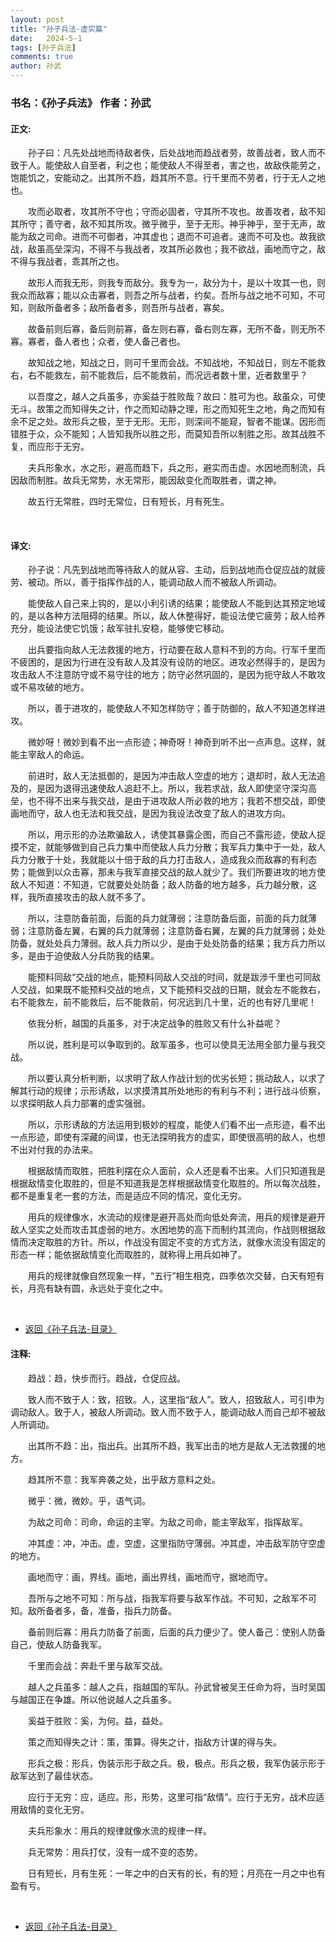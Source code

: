 ```yaml
---
layout: post
title: "孙子兵法-虚实篇"
date:   2024-5-1
tags: [孙子兵法]
comments: true
author: 孙武
---
```


<!-- more -->

### 书名：《孙子兵法》 作者：孙武

#### 正文:
&emsp;&emsp;孙子曰：凡先处战地而待敌者佚，后处战地而趋战者劳，故善战者，致人而不致于人。能使敌人自至者，利之也；能使敌人不得至者，害之也，故敌佚能劳之，饱能饥之，安能动之。出其所不趋，趋其所不意。行千里而不劳者，行于无人之地也。

　　攻而必取者，攻其所不守也；守而必固者，守其所不攻也。故善攻者，敌不知其所守；善守者，敌不知其所攻。微乎微乎，至于无形。神乎神乎，至于无声，故能为敌之司命。进而不可御者，冲其虚也；退而不可追者。速而不可及也。故我欲战，敌虽高垒深沟，不得不与我战者，攻其所必救也；我不欲战，画地而守之，敌不得与我战者，乖其所之也。

　　故形人而我无形，则我专而敌分。我专为一，敌分为十，是以十攻其一也，则我众而敌寡；能以众击寡者，则吾之所与战者，约矣。吾所与战之地不可知，不可知，则敌所备者多；敌所备者多，则吾所与战者，寡矣。

　　故备前则后寡，备后则前寡，备左则右寡，备右则左寡，无所不备，则无所不寡。寡者，备人者也；众者，使人备己者也。

　　故知战之地，知战之日，则可千里而会战。不知战地，不知战日，则左不能救右，右不能救左，前不能救后，后不能救前，而况远者数十里，近者数里乎？

　　以吾度之，越人之兵虽多，亦奚益于胜败哉？故曰：胜可为也。敌虽众，可使无斗。故策之而知得失之计，作之而知动静之理，形之而知死生之地，角之而知有余不足之处。故形兵之极，至于无形。无形，则深间不能窥，智者不能谋。因形而错胜于众，众不能知；人皆知我所以胜之形，而莫知吾所以制胜之形。故其战胜不复，而应形于无穷。

　　夫兵形象水，水之形，避高而趋下，兵之形，避实而击虚。水因地而制流，兵因敌而制胜。故兵无常势，水无常形，能因敌变化而取胜者，谓之神。

　　故五行无常胜，四时无常位，日有短长，月有死生。

<br>

#### 译文:

　　孙子说：凡先到战地而等待敌人的就从容、主动，后到战地而仓促应战的就疲劳、被动。所以，善于指挥作战的人，能调动敌人而不被敌人所调动。

　　能使敌人自己来上钩的，是以小利引诱的结果；能使敌人不能到达其预定地域的，是以各种方法阻碍的结果。所以，敌人休整得好，能设法使它疲劳；敌人给养充分，能设法使它饥饿；敌军驻扎安稳，能够使它移动。

　　出兵要指向敌人无法救援的地方，行动要在敌人意料不到的方向。行军千里而不疲困的，是因为行进在没有敌人及其没有设防的地区。进攻必然得手的，是因为攻击敌人不注意防守或不易守往的地方；防守必然巩固的，是因为扼守敌人不敢攻或不易攻破的地方。

　　所以，善于进攻的，能使敌人不知怎样防守；善于防御的，敌人不知道怎样进攻。

　　微妙呀！微妙到看不出一点形迹；神奇呀！神奇到听不出一点声息。这样，就能主宰敌人的命运。

　　前进时，敌人无法抵御的，是因为冲击敌人空虚的地方；退却时，敌人无法追及的，是因为退得迅速使敌人追赶不上。所以，我若求战，敌人即使坚守深沟高垒，也不得不出来与我交战，是由于进攻敌人所必救的地方；我若不想交战，即使画地而守，敌人也无法和我交战，是因为我设法改变了敌人的进攻方向。

　　所以，用示形的办法欺骗敌人，诱使其暴露企图，而自己不露形迹，使敌人捉摸不定，就能够做到自己兵力集中而使敌人兵力分散；我军兵力集中于一处，敌人兵力分散于十处，我就能以十倍于敌的兵力打击敌人，造成我众而敌寡的有利态势；能做到以众击寡，那未与我军直接交战的敌人就少了。我们所要进攻的地方使敌人不知道：不知道，它就要处处防备；敌人防备的地方越多，兵力越分散，这样，我所直接攻击的敌人就不多了。

　　所以，注意防备前面，后面的兵力就薄弱；注意防备后面，前面的兵力就薄弱；注意防备左翼，右翼的兵力就薄弱；注意防备右翼，左翼的兵力就薄弱；处处防备，就处处兵力薄弱。敌人兵力所以少，是由于处处防备的结果；我方兵力所以多，是由于迫使敌人分兵防我的结果。

　　能预料同敌“交战的地点，能预料同敌人交战的时间，就是跋涉千里也可同敌人交战，如果既不能预料交战的地点，又下能预料交战的日期，就会左不能救右，右不能救左，前不能救后，后不能救前，何况远到几十里，近的也有好几里呢！

　　依我分析，越国的兵虽多，对于决定战争的胜败又有什么补益呢？

　　所以说，胜利是可以争取到的。敌军虽多，也可以使具无法用全部力量与我交战。

　　所以要认真分析判断，以求明了敌人作战计划的优劣长短；挑动敌人，以求了解其行动的规律；示形诱敌，以求摸清其所处地形的有利与不利；进行战斗侦察，以求探明敌人兵力部署的虚实强弱。

　　所以，示形诱敌的方法运用到极妙的程度，能使人们看不出一点形迹，看不出一点形迹，即使有深藏的间谍，也无法探明我方的虚实，即使很高明的敌人，也想不出对付我的办法来。

　　根据敌情而取胜，把胜利摆在众人面前，众人还是看不出来。人们只知道我是根据敌情变化取胜的，但是不知道我是怎样根据敌情变化取胜的。所以每次战胜，都不是重复老一套的方法，而是适应不同的情况，变化无穷。

　　用兵的规律像水，水流动的规律是避开高处而向低处奔流，用兵的规律是避开敌人坚实之处而攻击其虚弱的地方。水困地势的高下而制约其流向，作战则根据敌情而决定取胜的方针。所以，作战没有固定不变的方式方法，就像水流没有固定的形态一样；能依据敌情变化而取胜的，就称得上用兵如神了。

　　用兵的规律就像自然现象一样，“五行”相生相克，四季依次交替，白天有短有长，月亮有缺有圆，永远处于变化之中。

<br>

<ul>
<li> <a href="https://bo88888.github.io/sunzibingfa-mulu">返回《孙子兵法-目录》</a> </li>
</ul>

#### 注释:

　　趋战：趋，快步而行。趋战，仓促应战。

　　致人而不致于人：致，招致。人，这里指“敌人”。致人，招致敌人，可引申为调动敌人。致于人，被敌人所调动。致人而不致于人，能调动敌人而自己却不被敌人所调动。

　　出其所不趋：出，指出兵。出其所不趋，我军出击的地方是敌人无法救援的地方。

　　趋其所不意：我军奔袭之处，出乎敌方意料之处。

　　微乎：微，微妙。乎，语气词。

　　为敌之司命：司命，命运的主宰。为敌之司命，能主宰敌军，指挥敌军。

　　冲其虚：冲，冲击。虚，空虚，这里指防守薄弱。冲其虚，冲击敌军防守空虚的地方。

　　画地而守：画，界线。画地，画出界线，画地而守，据地而守。

　　吾所与之地不可知：所与战，指我军将要与敌军作战。不可知，之敌军不可知。敌所备者多，备，准备，指兵力防备。

　　备前则后寡：用兵力防备了前面，后面的兵力便少了。使人备己：使别人防备自己，使敌人防备我军。

　　千里而会战：奔赴千里与敌军交战。

　　越人之兵虽多：越人之兵，指越国的军队。孙武曾被吴王任命为将，当时吴国与越国正在争雄。所以他说越人之兵虽多。

　　奚益于胜败：奚，为何。益，益处。

　　策之而知得失之计：策，策算。得失之计，指敌方计谋的得与失。

　　形兵之极：形兵，伪装示形于敌之兵。极，极点。形兵之极，我军伪装示形于敌军达到了最佳状态。

　　应行于无穷：应，适应。形，形势，这里可指“敌情”。应行于无穷，战术应适用敌情的变化无穷。

　　夫兵形象水：用兵的规律就像水流的规律一样。

　　兵无常势：用兵打仗，没有一成不变的态势。

　　日有短长，月有生死：一年之中的白天有的长，有的短；月亮在一月之中也有盈有亏。

<br>

<ul>
<li> <a href="https://bo88888.github.io/sunzibingfa-mulu">返回《孙子兵法-目录》</a> </li>
</ul>
